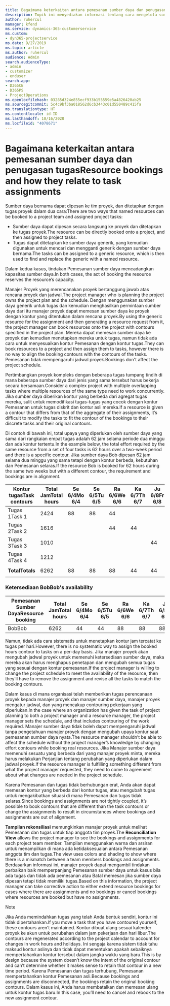 ```yaml
---
title: Bagaimana keterkaitan antara pemesanan sumber daya dan penugasan tugas
description: Topik ini menyediakan informasi tentang cara mengelola sumber daya bernama, pemesanan sumber daya, serta penetapan tugas dan bagaimana keterkaitannya satu sama lain.
author: ruhercul
manager: kfend
ms.service: dynamics-365-customerservice
ms.custom:
- dyn365-projectservice
ms.date: 9/27/2019
ms.topic: article
ms.author: ruhercul
audience: Admin
search.audienceType:
- admin
- customizer
- enduser
search.app:
- D365CE
- D365PS
- ProjectOperations
ms.openlocfilehash: 03285d324e855ecf933b155559e5a4826420ab25
ms.sourcegitcommit: 5c4c9bf3ba018562d6cb3443c01d550489c415fa
ms.translationtype: HT
ms.contentlocale: id-ID
ms.lasthandoff: 10/16/2020
ms.locfileid: "4078671"
---
```

# <a name="resource-bookings-and-how-they-relate-to-task-assignments"></a><span data-ttu-id="3f2ae-103">Bagaimana keterkaitan antara pemesanan sumber daya dan penugasan tugas</span><span class="sxs-lookup"><span data-stu-id="3f2ae-103">Resource bookings and how they relate to task assignments</span></span>


<span data-ttu-id="3f2ae-104">Sumber daya bernama dapat dipesan ke tim proyek, dan ditetapkan dengan tugas proyek dalam dua cara:</span><span class="sxs-lookup"><span data-stu-id="3f2ae-104">There are two ways that named resources can be booked to a project team and assigned project tasks:</span></span>

- <span data-ttu-id="3f2ae-105">Sumber daya dapat dipesan secara langsung ke proyek dan ditetapkan ke tugas proyek.</span><span class="sxs-lookup"><span data-stu-id="3f2ae-105">The resource can be directly booked onto a project, and then assigned to project tasks.</span></span>
- <span data-ttu-id="3f2ae-106">Tugas dapat ditetapkan ke sumber daya generik, yang kemudian digunakan untuk mencari dan mengganti generik dengan sumber daya bernama.</span><span class="sxs-lookup"><span data-stu-id="3f2ae-106">The tasks can be assigned to a generic resource, which is then used to find and replace the generic with a named resource.</span></span> 

<span data-ttu-id="3f2ae-107">Dalam kedua kasus, tindakan Pemesanan sumber daya mencadangkan kapasitas sumber daya.</span><span class="sxs-lookup"><span data-stu-id="3f2ae-107">In both cases, the act of booking the resource reserves the resource’s capacity.</span></span>

<span data-ttu-id="3f2ae-108">Manajer Proyek yang merencanakan proyek bertanggung jawab atas rencana proyek dan jadwal.</span><span class="sxs-lookup"><span data-stu-id="3f2ae-108">The project manager who is planning the project owns the project plan and the schedule.</span></span> <span data-ttu-id="3f2ae-109">Dengan menggunakan sumber daya generik untuk tugas dan kemudian menghasilkan permintaan sumber daya dari itu manajer proyek dapat memesan sumber daya ke proyek dengan kontur yang ditentukan dalam rencana proyek.</span><span class="sxs-lookup"><span data-stu-id="3f2ae-109">By using the generic resource for the assignment and then generating a resource request from it, the project manager can book resources onto the project with contours specified in the project plan.</span></span> <span data-ttu-id="3f2ae-110">Mereka dapat memesan sumber daya ke proyek dan kemudian menetapkan mereka untuk tugas, namun tidak ada cara untuk menyesuaikan kontur Pemesanan dengan kontur tugas.</span><span class="sxs-lookup"><span data-stu-id="3f2ae-110">They can book resources to a project and then assign them to tasks, however there is no way to align the booking contours with the contours of the tasks.</span></span> <span data-ttu-id="3f2ae-111">Pemesanan tidak mempengaruhi jadwal proyek.</span><span class="sxs-lookup"><span data-stu-id="3f2ae-111">Bookings don't affect the project schedule.</span></span>

<span data-ttu-id="3f2ae-112">Pertimbangkan proyek kompleks dengan beberapa tugas tumpang tindih di mana beberapa sumber daya dari jenis yang sama tersebut harus bekerja secara bersamaan.</span><span class="sxs-lookup"><span data-stu-id="3f2ae-112">Consider a complex project with multiple overlapping tasks where multiple resources of the same type need to work concurrently.</span></span> <span data-ttu-id="3f2ae-113">Jika sumber daya diberikan kontur yang berbeda dari agregat tugas mereka, sulit untuk memodifikasi tugas-tugas yang cocok dengan kontur Pemesanan untuk tugas diskrit dan kontur asli mereka.</span><span class="sxs-lookup"><span data-stu-id="3f2ae-113">If a resource is given a contour that differs from that of the aggregate of their assignments, it’s difficult to modify the tasks to fit the contour of the bookings to their discrete tasks and their original contours.</span></span>

<span data-ttu-id="3f2ae-114">Di contoh di bawah ini, total upaya yang diperlukan oleh sumber daya yang sama dari rangkaian empat tugas adalah 62 jam selama periode dua minggu dan ada kontur tertentu.</span><span class="sxs-lookup"><span data-stu-id="3f2ae-114">In the example below, the total effort required by the same resource from a set of four tasks is 62 hours over a two-week period and there is a specific contour.</span></span> <span data-ttu-id="3f2ae-115">Jika sumber daya Bob dipesan 62 jam selama dua minggu yang sama tetapi dengan kontur berbeda, kebutuhan dan Pemesanan selaras.</span><span class="sxs-lookup"><span data-stu-id="3f2ae-115">If the resource Bob is booked for 62 hours during the same two weeks but with a different contour, the requirement and bookings are in alignment.</span></span>

| <span data-ttu-id="3f2ae-116">**Kontur tugas**</span><span class="sxs-lookup"><span data-stu-id="3f2ae-116">**Task contours**</span></span>    | <span data-ttu-id="3f2ae-117">**Total Jam**</span><span class="sxs-lookup"><span data-stu-id="3f2ae-117">**Total hours**</span></span> | <span data-ttu-id="3f2ae-118">Se 6/4</span><span class="sxs-lookup"><span data-stu-id="3f2ae-118">Mo 6/4</span></span> | <span data-ttu-id="3f2ae-119">Se 6/5</span><span class="sxs-lookup"><span data-stu-id="3f2ae-119">Tu 6/5</span></span> | <span data-ttu-id="3f2ae-120">Ra 6/6</span><span class="sxs-lookup"><span data-stu-id="3f2ae-120">We 6/6</span></span> | <span data-ttu-id="3f2ae-121">Ka 6/7</span><span class="sxs-lookup"><span data-stu-id="3f2ae-121">Th 6/7</span></span> | <span data-ttu-id="3f2ae-122">Ju 6/8</span><span class="sxs-lookup"><span data-stu-id="3f2ae-122">Fr 6/8</span></span> | <span data-ttu-id="3f2ae-123">Sa 6/9</span><span class="sxs-lookup"><span data-stu-id="3f2ae-123">Sa 6/9</span></span> | <span data-ttu-id="3f2ae-124">Mi 6/10</span><span class="sxs-lookup"><span data-stu-id="3f2ae-124">Su 6/10</span></span> | <span data-ttu-id="3f2ae-125">Se 6/11</span><span class="sxs-lookup"><span data-stu-id="3f2ae-125">Mo 6/11</span></span> | <span data-ttu-id="3f2ae-126">Se 6/12</span><span class="sxs-lookup"><span data-stu-id="3f2ae-126">Tu 6/12</span></span> | <span data-ttu-id="3f2ae-127">Ra 6/13</span><span class="sxs-lookup"><span data-stu-id="3f2ae-127">We 6/13</span></span> | <span data-ttu-id="3f2ae-128">Ka 6/14</span><span class="sxs-lookup"><span data-stu-id="3f2ae-128">Th 6/14</span></span> | <span data-ttu-id="3f2ae-129">Ju 6/15</span><span class="sxs-lookup"><span data-stu-id="3f2ae-129">Fr 6/15</span></span> |
|----------------------|-----------------|--------|--------|--------|--------|--------|--------|---------|---------|---------|---------|---------|---------|
| <span data-ttu-id="3f2ae-130">Tugas 1</span><span class="sxs-lookup"><span data-stu-id="3f2ae-130">Task 1</span></span>               | <span data-ttu-id="3f2ae-131">24</span><span class="sxs-lookup"><span data-stu-id="3f2ae-131">24</span></span>              | <span data-ttu-id="3f2ae-132">8</span><span class="sxs-lookup"><span data-stu-id="3f2ae-132">8</span></span>      | <span data-ttu-id="3f2ae-133">8</span><span class="sxs-lookup"><span data-stu-id="3f2ae-133">8</span></span>      | <span data-ttu-id="3f2ae-134">4</span><span class="sxs-lookup"><span data-stu-id="3f2ae-134">4</span></span>      |        |        |        |         |         |         | <span data-ttu-id="3f2ae-135">4</span><span class="sxs-lookup"><span data-stu-id="3f2ae-135">4</span></span>       |         |         |
| <span data-ttu-id="3f2ae-136">Tugas 2</span><span class="sxs-lookup"><span data-stu-id="3f2ae-136">Task 2</span></span>               | <span data-ttu-id="3f2ae-137">16</span><span class="sxs-lookup"><span data-stu-id="3f2ae-137">16</span></span>              |        |        | <span data-ttu-id="3f2ae-138">4</span><span class="sxs-lookup"><span data-stu-id="3f2ae-138">4</span></span>      | <span data-ttu-id="3f2ae-139">4</span><span class="sxs-lookup"><span data-stu-id="3f2ae-139">4</span></span>      |        |        |         | <span data-ttu-id="3f2ae-140">8</span><span class="sxs-lookup"><span data-stu-id="3f2ae-140">8</span></span>       |         |         |         |         |
| <span data-ttu-id="3f2ae-141">Tugas 3</span><span class="sxs-lookup"><span data-stu-id="3f2ae-141">Task 3</span></span>               | <span data-ttu-id="3f2ae-142">10</span><span class="sxs-lookup"><span data-stu-id="3f2ae-142">10</span></span>              |        |        |        |        | <span data-ttu-id="3f2ae-143">4</span><span class="sxs-lookup"><span data-stu-id="3f2ae-143">4</span></span>      |        |         |         | <span data-ttu-id="3f2ae-144">4</span><span class="sxs-lookup"><span data-stu-id="3f2ae-144">4</span></span>       |         | <span data-ttu-id="3f2ae-145">2</span><span class="sxs-lookup"><span data-stu-id="3f2ae-145">2</span></span>       |         |
| <span data-ttu-id="3f2ae-146">Tugas 4</span><span class="sxs-lookup"><span data-stu-id="3f2ae-146">Task 4</span></span>               | <span data-ttu-id="3f2ae-147">12</span><span class="sxs-lookup"><span data-stu-id="3f2ae-147">12</span></span>              |        |        |        |        |        |        |         |         |         | <span data-ttu-id="3f2ae-148">4</span><span class="sxs-lookup"><span data-stu-id="3f2ae-148">4</span></span>       |         | <span data-ttu-id="3f2ae-149">8</span><span class="sxs-lookup"><span data-stu-id="3f2ae-149">8</span></span>       |
|                      |                 |        |        |        |        |        |        |         |         |         |         |         |         |
| <span data-ttu-id="3f2ae-150">**Total**</span><span class="sxs-lookup"><span data-stu-id="3f2ae-150">**Totals**</span></span>           | <span data-ttu-id="3f2ae-151">62</span><span class="sxs-lookup"><span data-stu-id="3f2ae-151">62</span></span>              | <span data-ttu-id="3f2ae-152">8</span><span class="sxs-lookup"><span data-stu-id="3f2ae-152">8</span></span>      | <span data-ttu-id="3f2ae-153">8</span><span class="sxs-lookup"><span data-stu-id="3f2ae-153">8</span></span>      | <span data-ttu-id="3f2ae-154">8</span><span class="sxs-lookup"><span data-stu-id="3f2ae-154">8</span></span>      | <span data-ttu-id="3f2ae-155">4</span><span class="sxs-lookup"><span data-stu-id="3f2ae-155">4</span></span>      | <span data-ttu-id="3f2ae-156">4</span><span class="sxs-lookup"><span data-stu-id="3f2ae-156">4</span></span>      |        |         | <span data-ttu-id="3f2ae-157">8</span><span class="sxs-lookup"><span data-stu-id="3f2ae-157">8</span></span>       | <span data-ttu-id="3f2ae-158">4</span><span class="sxs-lookup"><span data-stu-id="3f2ae-158">4</span></span>       | <span data-ttu-id="3f2ae-159">8</span><span class="sxs-lookup"><span data-stu-id="3f2ae-159">8</span></span>       | <span data-ttu-id="3f2ae-160">2</span><span class="sxs-lookup"><span data-stu-id="3f2ae-160">2</span></span>       | <span data-ttu-id="3f2ae-161">8</span><span class="sxs-lookup"><span data-stu-id="3f2ae-161">8</span></span>       |
|                      |                 |        |        |        |        |        |        |         |         |         |         |

### <a name="bobs-availability"></a><span data-ttu-id="3f2ae-162">Ketersediaan Bob</span><span class="sxs-lookup"><span data-stu-id="3f2ae-162">Bob's availability</span></span>
| <span data-ttu-id="3f2ae-163">**Pemesanan Sumber Daya**</span><span class="sxs-lookup"><span data-stu-id="3f2ae-163">**Resource   booking**</span></span> | <span data-ttu-id="3f2ae-164">**Total Jam**</span><span class="sxs-lookup"><span data-stu-id="3f2ae-164">**Total hours**</span></span> | <span data-ttu-id="3f2ae-165">Se 6/4</span><span class="sxs-lookup"><span data-stu-id="3f2ae-165">Mo 6/4</span></span> | <span data-ttu-id="3f2ae-166">Se 6/5</span><span class="sxs-lookup"><span data-stu-id="3f2ae-166">Tu 6/5</span></span> | <span data-ttu-id="3f2ae-167">Ra 6/6</span><span class="sxs-lookup"><span data-stu-id="3f2ae-167">We 6/6</span></span> | <span data-ttu-id="3f2ae-168">Ka 6/7</span><span class="sxs-lookup"><span data-stu-id="3f2ae-168">Th 6/7</span></span> | <span data-ttu-id="3f2ae-169">Ju 6/8</span><span class="sxs-lookup"><span data-stu-id="3f2ae-169">Fr 6/8</span></span> | <span data-ttu-id="3f2ae-170">Sa 6/9</span><span class="sxs-lookup"><span data-stu-id="3f2ae-170">Sa 6/9</span></span> | <span data-ttu-id="3f2ae-171">Mi 6/10</span><span class="sxs-lookup"><span data-stu-id="3f2ae-171">Su 6/10</span></span> | <span data-ttu-id="3f2ae-172">Se 6/11</span><span class="sxs-lookup"><span data-stu-id="3f2ae-172">Mo 6/11</span></span> | <span data-ttu-id="3f2ae-173">Se 6/12</span><span class="sxs-lookup"><span data-stu-id="3f2ae-173">Tu 6/12</span></span> | <span data-ttu-id="3f2ae-174">Ra 6/13</span><span class="sxs-lookup"><span data-stu-id="3f2ae-174">We 6/13</span></span> | <span data-ttu-id="3f2ae-175">Ka 6/14</span><span class="sxs-lookup"><span data-stu-id="3f2ae-175">Th 6/14</span></span> | <span data-ttu-id="3f2ae-176">Ju 6/15</span><span class="sxs-lookup"><span data-stu-id="3f2ae-176">Fr 6/15</span></span> |
|------------------------|-----------------|--------|--------|--------|--------|--------|--------|---------|---------|---------|---------|---------|---------|
| <span data-ttu-id="3f2ae-177">Bob</span><span class="sxs-lookup"><span data-stu-id="3f2ae-177">Bob</span></span>                    | <span data-ttu-id="3f2ae-178">62</span><span class="sxs-lookup"><span data-stu-id="3f2ae-178">62</span></span>              | <span data-ttu-id="3f2ae-179">4</span><span class="sxs-lookup"><span data-stu-id="3f2ae-179">4</span></span>      | <span data-ttu-id="3f2ae-180">4</span><span class="sxs-lookup"><span data-stu-id="3f2ae-180">4</span></span>      | <span data-ttu-id="3f2ae-181">8</span><span class="sxs-lookup"><span data-stu-id="3f2ae-181">8</span></span>      | <span data-ttu-id="3f2ae-182">8</span><span class="sxs-lookup"><span data-stu-id="3f2ae-182">8</span></span>      | <span data-ttu-id="3f2ae-183">8</span><span class="sxs-lookup"><span data-stu-id="3f2ae-183">8</span></span>      |        |         | <span data-ttu-id="3f2ae-184">4</span><span class="sxs-lookup"><span data-stu-id="3f2ae-184">4</span></span>       | <span data-ttu-id="3f2ae-185">4</span><span class="sxs-lookup"><span data-stu-id="3f2ae-185">4</span></span>       | <span data-ttu-id="3f2ae-186">8</span><span class="sxs-lookup"><span data-stu-id="3f2ae-186">8</span></span>       | <span data-ttu-id="3f2ae-187">8</span><span class="sxs-lookup"><span data-stu-id="3f2ae-187">8</span></span>       | <span data-ttu-id="3f2ae-188">6</span><span class="sxs-lookup"><span data-stu-id="3f2ae-188">6</span></span>       |

<span data-ttu-id="3f2ae-189">Namun, tidak ada cara sistematis untuk menetapkan kontur jam tercatat ke tugas per hari.</span><span class="sxs-lookup"><span data-stu-id="3f2ae-189">However, there is no systematic way to assign the booked hours contour to tasks on a per-day basis.</span></span> <span data-ttu-id="3f2ae-190">Jika manajer proyek akan mengubah jadwal proyek untuk memenuhi ketersediaan sumber daya, maka mereka akan harus menghapus penetapan dan mengubah semua tugas yang sesuai dengan kontur pemesanan.</span><span class="sxs-lookup"><span data-stu-id="3f2ae-190">If the project manager is willing to change the project schedule to meet the availability of the resource, then they’ll have to remove the assignment and revise all the tasks to match the booking contours.</span></span>

<span data-ttu-id="3f2ae-191">Dalam kasus di mana organisasi telah memberikan tugas perencanaan proyek kepada manajer proyek dan manajer sumber daya, manajer proyek mengatur jadwal, dan yang mencakup contouring pekerjaan yang diperlukan.</span><span class="sxs-lookup"><span data-stu-id="3f2ae-191">In the case where an organization has given the task of project planning to both a project manager and a resource manager, the project manager sets the schedule, and that includes contouring of the work required.</span></span> <span data-ttu-id="3f2ae-192">Manajer sumber daya tidak boleh dapat mempengaruhi jadwal tanpa pengetahuan manajer proyek dengan mengubah upaya kontur saat pemesanan sumber daya nyata.</span><span class="sxs-lookup"><span data-stu-id="3f2ae-192">The resource manager shouldn’t be able to affect the schedule without the project manager’s knowledge by changing effort contours while booking real resources.</span></span> <span data-ttu-id="3f2ae-193">Jika Manajer sumber daya memenuhi sesuatu yang berbeda dari yang manajer proyek minta, mereka harus melakukan Perjanjian tentang perubahan yang diperlukan dalam jadwal proyek.</span><span class="sxs-lookup"><span data-stu-id="3f2ae-193">If the resource manager is fulfilling something different from what the project manager requested, they need to come to agreement about what changes are needed in the project schedule.</span></span>

<span data-ttu-id="3f2ae-194">Karena Pemesanan dan tugas tidak berhubungan erat, Anda akan dapat memesan kontur yang berbeda dari kontur tugas, atau mengubah tugas untuk mengakibatkan situasi di mana Pemesanan dan tugas tidak selaras.</span><span class="sxs-lookup"><span data-stu-id="3f2ae-194">Since bookings and assignments are not tightly coupled, it’s possible to book contours that are different than the task contours or change the assignments to result in circumstances where bookings and assignments are out of alignment.</span></span>

<span data-ttu-id="3f2ae-195">**Tampilan rekonsiliasi** memungkinkan manajer proyek untuk melihat Pemesanan dan tugas untuk tiap anggota tim proyek.</span><span class="sxs-lookup"><span data-stu-id="3f2ae-195">The **Reconciliation View** allows the project manager to see the bookings and assignments for each project team member.</span></span> <span data-ttu-id="3f2ae-196">Tampilan menggunakan warna dan arsiran untuk menampilkan di mana ada ketidaksesuaian antara Pemesanan anggota tim dan tugas.</span><span class="sxs-lookup"><span data-stu-id="3f2ae-196">The view uses colors and shading to show where there is a mismatch between a team members bookings and assignments.</span></span> <span data-ttu-id="3f2ae-197">Berdasarkan informasi ini, manajer proyek dapat mengambil tindakan perbaikan baik memperpanjang Pemesanan sumber daya untuk kasus bila ada tugas dan tidak ada pemesanan atau Batal memesan jika sumber daya dipesan tetapi tidak memiliki tugas.</span><span class="sxs-lookup"><span data-stu-id="3f2ae-197">Based on this information, the project manager can take corrective action to either extend resource bookings for cases where there are assignments and no bookings or cancel bookings where resources are booked but have no assignments.</span></span>

> [!NOTE]
> <span data-ttu-id="3f2ae-198">Jika Anda memindahkan tugas yang telah Anda bentuk sendiri, kontur ini tidak dipertahankan.</span><span class="sxs-lookup"><span data-stu-id="3f2ae-198">If you move a task that you have contoured yourself, these contours aren’t maintained.</span></span> <span data-ttu-id="3f2ae-199">Kontur dibuat ulang sesuai kalender proyek ke akun untuk perubahan dalam jam pekerjaan dan hari libur.</span><span class="sxs-lookup"><span data-stu-id="3f2ae-199">The contours are regenerated according to the project calendar to account for changes in work hours and holidays.</span></span> <span data-ttu-id="3f2ae-200">Ini sengaja karena sistem tidak tahu maksud kontur aslinya dan tidak dapat menentukan apakah sebaiknya mempertahankan kontur tersebut dalam jangka waktu yang baru.</span><span class="sxs-lookup"><span data-stu-id="3f2ae-200">This is by design because the system doesn’t know the intent of the original contour and can’t determine whether it makes sense to retain that contour in a new time period.</span></span> <span data-ttu-id="3f2ae-201">Karena Pemesanan dan tugas terhubung, Pemesanan mempertahankan kontur Pemesanan asli.</span><span class="sxs-lookup"><span data-stu-id="3f2ae-201">Because bookings and assignments are disconnected, the bookings retain the original booking contours.</span></span> <span data-ttu-id="3f2ae-202">Dalam kasus ini, Anda harus membatalkan dan memesan ulang untuk kontur tugas baru.</span><span class="sxs-lookup"><span data-stu-id="3f2ae-202">In this case, you’ll need to cancel and rebook to the new assignment contour.</span></span>


